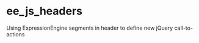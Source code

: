 ee_js_headers
=============

Using ExpressionEngine segments in header to define new jQuery call-to-actions
